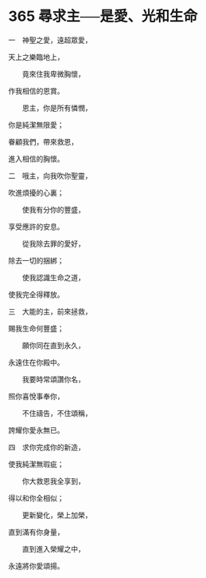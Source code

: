 # 365 尋求主──是愛、光和生命

一　神聖之愛，遠超眾愛，

天上之樂臨地上，

　　竟來住我卑微胸懷，

作我相信的恩賞。

　　恩主，你是所有憐憫，

你是純潔無限愛；

眷顧我們，帶來救恩，

進入相信的胸懷。

二　哦主，向我吹你聖靈，

吹進煩擾的心裏；

　　使我有分你的豐盛，

享受應許的安息。

　　從我除去罪的愛好，

除去一切的捆綁；

　　使我認識生命之道，

使我完全得釋放。

三　大能的主，前來拯救，

賜我生命何豐盛；

　　願你同在直到永久，

永遠住在你殿中。

　　我要時常頌讚你名，

照你喜悅事奉你，

　　不住禱告，不住頌稱，

誇耀你愛永無已。

四　求你完成你的新造，

使我純潔無瑕疵；

　　你大救恩我全享到，

得以和你全相似；

　　更新變化，榮上加榮，

直到滿有你身量，

　　直到進入榮耀之中，

永遠將你愛頌揚。

